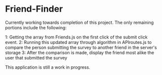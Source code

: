 # Friend-Finder

Currently working towards completion of this project.  The only remaining portions include the following:

1: Getting the array from Friends.js on the first click of the submit click event.
2: Running this updated array through algorithm in APIroutes.js to compare the person submitting the survey to another friend in the server's
storage
3: After the comparison is made, display the friend most alike the user that submitted the survey

This application is still a work in progress.
